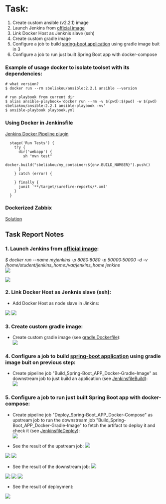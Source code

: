 # Task:
1. Create custom ansible (v2.2.1) image
2. Launch Jenkins from [official image](https://hub.docker.com/_/jenkins/)
3. Link Docker Host as Jenknis slave (ssh)
4. Create custom gradle image
5. Configure a job to build [spring-boot application](https://spring.io/guides/gs/spring-boot/) using gradle image buit in 3
6. Configure a job to run just built Spring Boot app with docker-compose



### Example of usage docker to isolate toolset with its dependencies:

```
# what version?
$ docker run --rm sbeliakou/ansible:2.2.1 ansible --version

# run playbook from current dir
$ alias ansible-playbook='docker run --rm -v $(pwd):$(pwd) -w $(pwd) sbeliakou/ansible:2.2.1 ansible-playbook -vv'
$ ansible-playbook playbook.yml
```

### Using Docker in Jenkinsfile
[Jenkins Docker Pipeline plugin](https://go.cloudbees.com/docs/cloudbees-documentation/cje-user-guide/index.html#docker-workflow)

```
  stage('Run Tests') {
    try {
      dir('webapp') {
        sh "mvn test"
        docker.build("sbeliakou/my_container:${env.BUILD_NUMBER}").push()
      }
    } catch (error) {

    } finally {
      junit '**/target/surefire-reports/*.xml'
    }
  }
```

### Dockerized Zabbix
[Solution](https://www.zabbix.org/wiki/Dockerized_Zabbix)


Task Report Notes
---
### **1.** Launch Jenkins from [official image](https://hub.docker.com/_/jenkins/):  
   *$ docker run --name myjenkins -p 8080:8080 -p 50000:50000 -d -v /home/student/jenkins_home:/var/jenkins_home jenkins*   
	<img src="resources/1.png">  
  
  <img src="resources/14.png">  
  
### **2.** Link Docker Host as Jenknis slave (ssh):  
   * Add Docker Host as node slave in Jinkins:  
   <img src="resources/2.png">  
  
   <img src="resources/3.png"> 
  
### **3.** Create custom gradle image:  
   * Create custom gradle image (see [gradle.Dockerfile](gradle.Dockerfile)):  
	 <img src="resources/15.png">  
   
### **4.** Configure a job to build [spring-boot application](https://spring.io/guides/gs/spring-boot/) using gradle image buit on previous step:  
   * Create pipeline job "Build_Spring-Boot_APP_Docker-Gradle-Image" as downstream job to just build an application (see [JenkinsfileBuild](JenkinsfileBuild)):  
	 <img src="resources/5.png">  
    
### **5.** Configure a job to run just built Spring Boot app with docker-compose:  
   * Create pipeline job "Deploy_Spring-Boot_APP_Docker-Compose" as upstream job to run the downstream job "Build_Spring-Boot_APP_Docker-Gradle-Image" to fetch the artifact to deploy it and check it (see [JenkinsfileDeploy](JenkinsfileDeploy)):  
	 <img src="resources/4.png">  

   * See the result of the upstream job:
	 <img src="resources/7.png">  
   
   <img src="resources/8.png">  
   
   <img src="resources/9.png">  
   
   * See the result of the downstream job:
	 <img src="resources/10.png">  
   
   <img src="resources/11.png">  
   
   <img src="resources/12.png">  
   
   <img src="resources/13.png">  
   
   * See the result of deployment:
   <img src="resources/6.png">  
